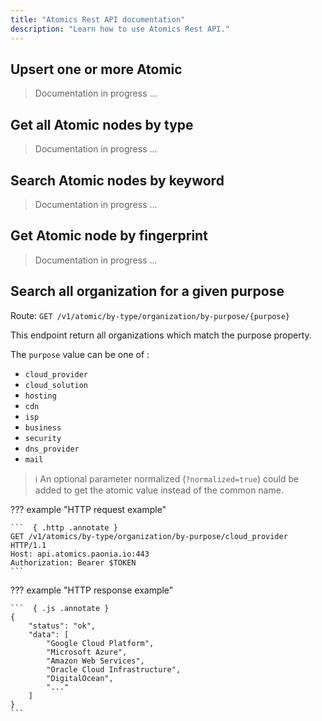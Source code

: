 ```yaml
---
title: "Atomics Rest API documentation"
description: "Learn how to use Atomics Rest API."
---
```


## Upsert one or more Atomic

> Documentation in progress ...

## Get all Atomic nodes by type

> Documentation in progress ...

## Search Atomic nodes by keyword

> Documentation in progress ...

## Get Atomic node by fingerprint

> Documentation in progress ...

## Search all organization for a given purpose

Route: `GET /v1/atomic/by-type/organization/by-purpose/{purpose}`

This endpoint return all organizations which match the purpose property.

The `purpose` value can be one of :

- `cloud_provider`
- `cloud_solution`
- `hosting`
- `cdn`
- `isp`
- `business`
- `security`
- `dns_provider`
- `mail`

> :information_source: An optional parameter normalized (`?normalized=true`) could be added to get the atomic value instead of the common name.

??? example "HTTP request example"

    ```  { .http .annotate }
    GET /v1/atomics/by-type/organization/by-purpose/cloud_provider HTTP/1.1
    Host: api.atomics.paonia.io:443
    Authorization: Bearer $TOKEN
    ```

??? example "HTTP response example"

    ```  { .js .annotate }
    {
        "status": "ok",
        "data": [
            "Google Cloud Platform",
            "Microsoft Azure",
            "Amazon Web Services",
            "Oracle Cloud Infrastructure",
            "DigitalOcean",
            "..."
        ]
    }
    ```
